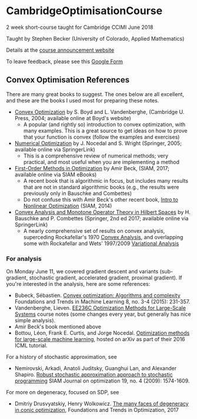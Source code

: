 # CambridgeOptimisationCourse
2 week short-course taught for Cambridge CCIMI June 2018

Taught by Stephen Becker (University of Colorado, Applied Mathematics)

Details at the [course announcement website](http://www.talks.cam.ac.uk/talk/index/104548)

To leave feedback, please see this [Google Form](https://goo.gl/forms/ajPW015U4ft4iBx72)

## Convex Optimisation References
There are many great books to suggest. The ones below are all excellent, and these are the books I used most for preparing these notes.
- [Convex Optimization](http://www.stanford.edu/~boyd/cvxbook/) by S. Boyd and L. Vandenberghe,  (Cambridge U. Press, 2004; available online at Boyd's website)
	- A popular (and rightly so) introduction to convex optimization, with many examples. This is a great source to get ideas on how to prove that your function is convex (follow the examples and exercises)
- [Numerical Optimization](https://link.springer.com/book/10.1007%2F978-0-387-40065-5) by J. Nocedal and S. Wright (Springer, 2005; available online via SpringerLink)
	- This is a comprehensive review of numerical methods; very practical, and most useful when you are implementing a method
- [First-Order Methods in Optimization](https://epubs.siam.org/doi/book/10.1137/1.9781611974997) by Amir Beck, (SIAM, 2017; available online via SIAM eBooks)
	- A recent book that is algorithmic in focus, but includes many results that are not in standard algorithmic books (e.g., the results were previously only in Bauschke and Combettes)
	- Do not confuse this with Amir Beck's other recent book, [Intro to Nonlinear Optimization](https://epubs.siam.org/doi/book/10.1137/1.9781611973655) (SIAM, 2014)
- [Convex Analysis and Monotone Operator Theory in Hilbert Spaces](https://link.springer.com/book/10.1007/978-3-319-48311-5) by H. Bauschke and P. Combettes (Springer, 2nd ed 2017; available online via SpringerLink)
	- A nearly comprehensive set of results on convex analysis, superceding Rockafellar's 1970 [Convex Analysis](http://sites.math.washington.edu/~rtr/papers/rtr025-ConvexAnalysis.djvu), and overlapping some with Rockafellar and Wets' 1997/2009 [Variational Analysis](https://sites.math.washington.edu/~rtr/papers/rtr169-VarAnalysis-RockWets.pdf)

### For analysis
On Monday June 11, we covered gradient descent and variants (sub-gradient, stochastic gradient, accelerated gradient, proximal gradient). If you're interested in the analysis, here are some references:

- Bubeck, Sébastien. [Convex optimization: Algorithms and complexity](https://arxiv.org/abs/1405.4980) Foundations and Trends in Machine Learning 8, no. 3-4 (2015): 231-357.
- Vandenberghe, Lieven. [EE236C Optimization Methods for Large-Scale Systems](http://www.seas.ucla.edu/~vandenbe/ee236c.html) course notes (some changes every year, but generally has nice simple analysis).
- Amir Beck's book mentioned above
- Bottou, Léon, Frank E. Curtis, and Jorge Nocedal. [Optimization methods for large-scale machine learning](https://arxiv.org/abs/1606.04838), hosted on arXiv as part of their 2016 ICML tutorial.

For a history of stochastic approximation, see
- Nemirovski, Arkadi, Anatoli Juditsky, Guanghui Lan, and Alexander Shapiro. [Robust stochastic approximation approach to stochastic programming](http://epubs.siam.org/doi/abs/10.1137/070704277) SIAM Journal on optimization 19, no. 4 (2009): 1574-1609.

For more on degeneracy, focused on SDP, see
- Dmitriy Drusvyatskiy, Henry Wolkowicz. [The many faces of degeneracy in conic optimization](https://arxiv.org/abs/1706.03705), Foundations and Trends in Optimization, 2017
